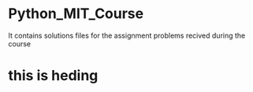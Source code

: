# Python_MIT_Course
It contains solutions files for the assignment problems recived during the course
# this is heding
